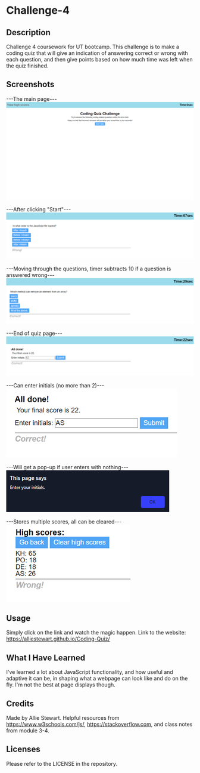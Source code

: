# Challenge-4

## Description
Challenge 4 coursework for UT bootcamp. This challenge is to make
a coding quiz that will give an indication of answering correct or wrong
with each question, and then give points based on how much time was left
when the quiz finished.

## Screenshots
---The main page---
![Alt text](assets/screens/Screen1.png)

---After clicking "Start"---
![Alt text](assets/screens/Screen2.png)

---Moving through the questions, timer subtracts 10 if a question is answered wrong---
![Alt text](assets/screens/Screen3.png)

---End of quiz page---
![Alt text](assets/screens/Screen4.png)

---Can enter initials (no more than 2)---
![Alt text](assets/screens/Screen5.png)

---Will get a pop-up if user enters with nothing---
![Alt text](assets/screens/Screen6.png)

---Stores multiple scores, all can be cleared---
![Alt text](assets/screens/Screen7.png)

## Usage
Simply click on the link and watch the magic happen. Link to the website: https://alliestewart.github.io/Coding-Quiz/

## What I Have Learned
I've learned a lot about JavaScript functionality, and how useful
and adaptive it can be, in shaping what a webpage can look like
and do on the fly. I'm not the best at page displays though.

## Credits
Made by Allie Stewart.
Helpful resources from https://www.w3schools.com/js/, https://stackoverflow.com,
and class notes from module 3-4.

## Licenses
Please refer to the LICENSE in the repository.
